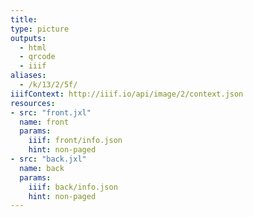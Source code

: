 ```yaml
---
title:
type: picture
outputs:
  - html
  - qrcode
  - iiif
aliases:
  - /k/13/2/5f/
iiifContext: http://iiif.io/api/image/2/context.json
resources:
- src: "front.jxl"
  name: front
  params:
    iiif: front/info.json
    hint: non-paged
- src: "back.jxl"
  name: back
  params:
    iiif: back/info.json
    hint: non-paged
---
```

